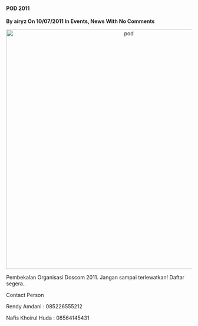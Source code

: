 #### POD 2011
**By airyz On 10/07/2011 In Events, News With No Comments**

<p align="center">
	<img src="./posts/2011-07-10-pod-2011/263730_1827649294298_1332279177_1507638_1806657_n.jpg" height="650px" alt="pod">
</p> 

Pembekalan Organisasi Doscom 2011. Jangan sampai terlewatkan! Daftar segera.. 

Contact Person

Rendy Amdani : 085226555212

Nafis Khoirul Huda : 08564145431
